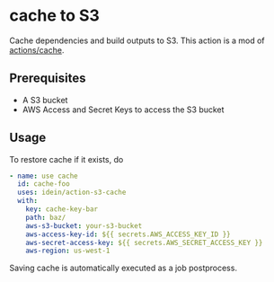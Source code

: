 # cache to S3

Cache dependencies and build outputs to S3.
This action is a mod of [actions/cache](https://github.com/marketplace/actions/cache).

## Prerequisites

- A S3 bucket
- AWS Access and Secret Keys to access the S3 bucket

## Usage

To restore cache if it exists, do

```yml
- name: use cache
  id: cache-foo
  uses: idein/action-s3-cache
  with:
    key: cache-key-bar
    path: baz/
    aws-s3-bucket: your-s3-bucket
    aws-access-key-id: ${{ secrets.AWS_ACCESS_KEY_ID }}
    aws-secret-access-key: ${{ secrets.AWS_SECRET_ACCESS_KEY }}
    aws-region: us-west-1
```

Saving cache is automatically executed as a job postprocess.
